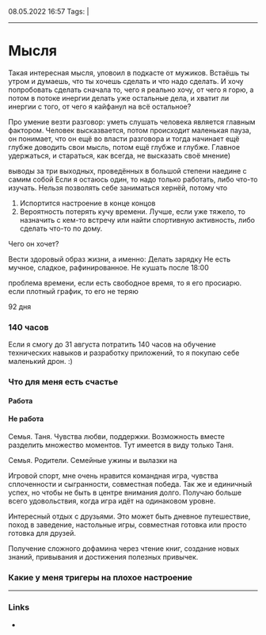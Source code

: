 08.05.2022  16:57
Tags:  |
____

# Мысля
Такая интересная мысля, уловоил в подкасте от мужиков. Встаёшь ты утром и думаешь, что ты хочешь сделать и что надо сделать. И хочу попробовать сделать сначала то, чего я реально хочу, от чего я горю, а потом в потоке инергии делать уже остальные дела, и хватит ли инергии с того, от чего я кайфанул на всё остальное?

Про умение везти разговор: 
уметь слушать человека является главным фактором. Человек высказвается, потом происходит маленькая пауза, он понимает, что он ещё во власти разговора и тогда начинает ещё глубже доводить свои мысль, потом ещё глубже и глубже. Главное удержаться, и стараться, как всегда, не высказать своё мнение)



выводы за три выходных, проведённых в большой степени наедине с самим собой
Если я остаюсь один, то надо только работать, либо что-то изучать. Нельзя позволять себе заниматься хернёй, потому что 
1. Испортится настроение в конце концов
2. Вероятность потерять кучу времени.
Лучше, если уже тяжело, то назначить с кем-то встречу или найти спортивную активность, либо сделать что-то по дому.


Чего он хочет?

Вести здоровый образ жизни, а именно:
Делать зарядку 
Не есть мучное, сладкое, рафинированное. Не кушать после 18:00

проблема времени, если есть свободное время, то я его просиарю. если плотный график, то его не теряю



92 дня

### 140 часов 
Если я смогу до 31 августа потратить 140 часов на обучение технических навыков и разработку приложений, то я покупаю себе маленький дрон.  :)


### Что для меня есть счастье

#### Работа
#### Не работа
Семья. Таня. Чувства любви, поддержки. Возможность вместе разделить множество моментов. Тут имеется в виду только Таня.

Семья. Родители. Семейные ужины и вылазки на

Игровой спорт, мне очень нравится командная игра, чувства сплоченности и сыгранности, совместная победа. Так же и единичный успех, но чтобы не быть в центре внимания долго. Получаю больше всего удовольствия, когда игра идёт на одинаковом уровне.

Интересный отдых с друзьями. Это может быть дневное путешествие, поход в заведение, настольные игры, совместная готовка или просто готовка для друзей.

Получение сложного дофамина через чтение книг, создание новых знаний, привывания и достижения полезных привычек.


### Какие у меня тригеры на плохое настроение




____ 
### Links
-
